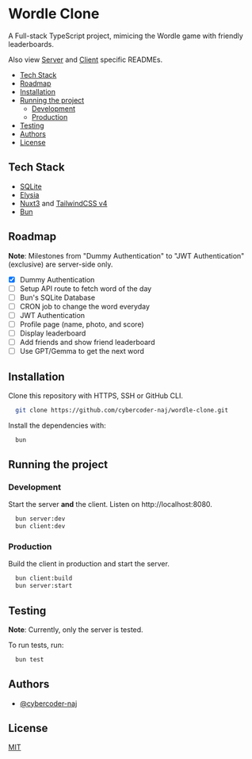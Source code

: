 # Wordle Clone

A Full-stack TypeScript project, mimicing the Wordle game with friendly leaderboards.

Also view [Server](./src-server/README.md) and [Client](./src-client/README.md) specific READMEs.

- [Tech Stack](#tech-stack)
- [Roadmap](#roadmap)
- [Installation](#installation)
- [Running the project](#running-the-project)
  - [Development](#development)
  - [Production](#production)
- [Testing](#testing)
- [Authors](#authors)
- [License](#license)

## Tech Stack

- [SQLite](https://bun.sh/docs/api/sqlite)
- [Elysia](https://elysiajs.com/)
- [Nuxt3](https://nuxt.com) and  [TailwindCSS v4](https://tailwindcss.com/blog/tailwindcss-v4-alpha)
- [Bun](https://bun.sh)

## Roadmap

**Note**: Milestones from "Dummy Authentication" to "JWT Authentication" (exclusive) are server-side only.

- [x] Dummy Authentication 
- [ ] Setup API route to fetch word of the day
- [ ] Bun's SQLite Database
- [ ] CRON job to change the word everyday
- [ ] JWT Authentication
- [ ] Profile page (name, photo, and score)
- [ ] Display leaderboard
- [ ] Add friends and show friend leaderboard
- [ ] Use GPT/Gemma to get the next word

## Installation

Clone this repository with HTTPS, SSH or GitHub CLI.

```bash
  git clone https://github.com/cybercoder-naj/wordle-clone.git
```

Install the dependencies with:

```bash
  bun
```

## Running the project

### Development 

Start the server **and** the client. Listen on http://localhost:8080.

```bash
  bun server:dev
  bun client:dev
```

### Production

Build the client in production and start the server.

```bash
  bun client:build
  bun server:start
```

## Testing

**Note**: Currently, only the server is tested.

To run tests, run:

```bash
  bun test
```

## Authors

- [@cybercoder-naj](https://github.com/cybercoder-naj)

## License

[MIT](./LICENSE)